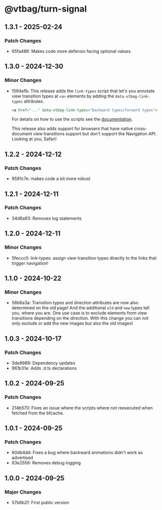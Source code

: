 # @vtbag/turn-signal

## 1.3.1 - 2025-02-24

### Patch Changes

- 65fa486: Makes code more defensiv facing optional values.

## 1.3.0 - 2024-12-30

### Minor Changes

- 1594efb: This release adds the `link-types` script that let's you annotate view transition types at `<a>` elements by adding the `data-vtbag-link-types` attributes.

  ```html
  <a href="..." data-vtbag-link-types="backward types/forward types"></a>
  ```

  For details on how to use the scripts see the [documentation](https://vtbag.dev/tools/turn-signal/).

  This release also adds support for browsers that have native cross-document view transitions support but don't support the Navigation API. Looking at you, Safari!

## 1.2.2 - 2024-12-12

### Patch Changes

- 9591c7e: makes code a bit more robust

## 1.2.1 - 2024-12-11

### Patch Changes

- 34d6a93: Removes log statements

## 1.2.0 - 2024-12-11

### Minor Changes

- 5feccc0: link-types: assign view transition types directly to the links that trigger navigation!

## 1.1.0 - 2024-10-22

### Minor Changes

- 58b6a3a: Transition types and direction attributes are now also determined on the old page!
  And the additional `old` and `new` types tell you, where you are.
  One use case is to exclude elements from view transitions depending on the direction.
  With this change you can not only exclude or add the new images but also the old images!

## 1.0.3 - 2024-10-17

### Patch Changes

- 3de8989: Dependency updates
- 961b31e: Adds .d.ts declarations

## 1.0.2 - 2024-09-25

### Patch Changes

- 214b570: Fixes an issue where the scripts where not reexecuted when fetched from the bfcache.

## 1.0.1 - 2024-09-25

### Patch Changes

- 60db4dd: Fixes a bug where backward animations didn't work as advertised
- 83e2556: Removes debug logging

## 1.0.0 - 2024-09-25

### Major Changes

- 57b6b2f: First public version
